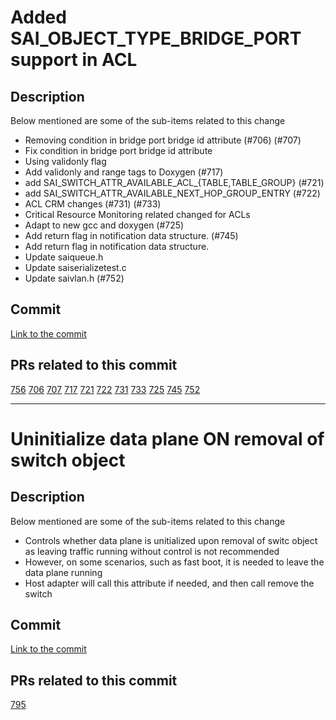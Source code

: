 # Added SAI_OBJECT_TYPE_BRIDGE_PORT support in ACL

## Description

Below mentioned are some of the sub-items related to this change  
  
- Removing condition in bridge port bridge id attribute (#706) (#707)   
- Fix condition in bridge port bridge id attribute  
- Using validonly flag  
- Add validonly and range tags to Doxygen (#717)  
- add SAI_SWITCH_ATTR_AVAILABLE_ACL_{TABLE,TABLE_GROUP} (#721)  
- add SAI_SWITCH_ATTR_AVAILABLE_NEXT_HOP_GROUP_ENTRY (#722)  
- ACL CRM changes (#731) (#733)  
- Critical Resource Monitoring related changed for ACLs  
- Adapt to new gcc and doxygen (#725)  
- Add return flag in notification data structure. (#745)  
- Add return flag in notification data structure.  
- Update saiqueue.h  
- Update saiserializetest.c  
- Update saivlan.h (#752)    

## Commit  

[Link to the commit](https://github.com/opencomputeproject/SAI/commit/e472cc22654c388e56d749464bde7462bc9d8bda)

## PRs related to this commit

[756](https://github.com/opencomputeproject/SAI/pull/756)  [706](https://github.com/opencomputeproject/SAI/pull/706)  [707](https://github.com/opencomputeproject/SAI/pull/707)  [717](https://github.com/opencomputeproject/SAI/pull/717)  [721](https://github.com/opencomputeproject/SAI/pull/721)  [722](https://github.com/opencomputeproject/SAI/pull/722)  [731](https://github.com/opencomputeproject/SAI/pull/731)  [733](https://github.com/opencomputeproject/SAI/pull/733)  [725](https://github.com/opencomputeproject/SAI/pull/725)  [745](https://github.com/opencomputeproject/SAI/pull/745)  [752](https://github.com/opencomputeproject/SAI/pull/752)

------------------------------------------------------------------------------------------------------------------------------------------------------------------------------------------------------------------------------------------------------------------------------------------------------------------------------------------------------------------------------------------------------------------------------------------------------------------------------------------------------------------------------------------------------------------------------------------------------------------------------------------------------------------------

# Uninitialize data plane ON removal of switch object

## Description

Below mentioned are some of the sub-items related to this change

- Controls whether data plane is unitialized upon removal of switc object as leaving traffic running without control is not recommended  
- However, on some scenarios, such as fast boot, it is needed to leave the data plane running  
- Host adapter will call this attribute if needed, and then call remove the switch  

## Commit 

[Link to the commit](https://github.com/opencomputeproject/SAI/commit/c26fb2657a7b246548d10458a542ea5fa2d23cd5)

## PRs related to this commit
[795](https://github.com/opencomputeproject/SAI/pull/795)

